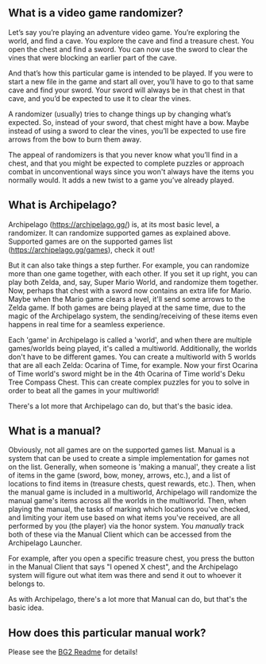 ## What is a video game randomizer?
Let’s say you’re playing an adventure video game. You’re exploring the world, and find a cave. You explore the cave and find a treasure chest. You open the chest and find a sword. You can now use the sword to clear the vines that were blocking an earlier part of the cave.

And that’s how this particular game is intended to be played. If you were to start a new file in the game and start all over, you’ll have to go to that same cave and find your sword. Your sword will always be in that chest in that cave, and you’d be expected to use it to clear the vines.

A randomizer (usually) tries to change things up by changing what’s expected. So, instead of your sword, that chest might have a bow. Maybe instead of using a sword to clear the vines, you’ll be expected to use fire arrows from the bow to burn them away.

The appeal of randomizers is that you never know what you’ll find in a chest, and that you might be expected to complete puzzles or approach combat in unconventional ways since you won't always have the items you normally would. It adds a new twist to a game you’ve already played. 
 
## What is Archipelago?
Archipelago (https://archipelago.gg/) is, at its most basic level, a randomizer. It can randomize supported games as explained above. Supported games are on the supported games list (https://archipelago.gg/games), check it out!

But it can also take things a step further. For example, you can randomize more than one game together, with each other. If you set it up right, you can play both Zelda, and, say, Super Mario World, and randomize them together. Now, perhaps that chest with a sword now contains an extra life for Mario. Maybe when the Mario game clears a level, it'll send some arrows to the Zelda game. If both games are being played at the same time, due to the magic of the Archipelago system, the sending/receiving of these items even happens in real time for a seamless experience. 

Each 'game' in Archipelago is called a 'world', and when there are multiple games/worlds being played, it's called a multiworld. Additionally, the worlds don't have to be different games. You can create a multiworld with 5 worlds that are all each Zelda: Ocarina of Time, for example. Now your first Ocarina of Time world's sword might be in the 4th Ocarina of Time world's Deku Tree Compass Chest. This can create complex puzzles for you to solve in order to beat all the games in your multiworld!

There's a lot more that Archipelago can do, but that's the basic idea.

## What is a manual?
Obviously, not all games are on the supported games list. Manual is a system that can be used to create a simple implementation for games not on the list. Generally, when someone is 'making a manual', they create a list of items in the game (sword, bow, money, arrows, etc.), and a list of locations to find items in (treasure chests, quest rewards, etc.). Then, when the manual game is included in a multiworld, Archipelago will randomize the manual game's items across all the worlds in the multiworld. Then, when playing the manual, the tasks of marking which locations you've checked, and limiting your item use based on what items you've received, are all performed by you (the player) via the honor system. You <i>manually</i> track both of these via the Manual Client which can be accessed from the Archipelago Launcher. 

For example, after you open a specific treasure chest, you press the button in the Manual Client that says "I opened X chest", and the Archipelago system will figure out what item was there and send it out to whoever it belongs to.

As with Archipelago, there's a lot more that Manual can do, but that's the basic idea.

## How does this particular manual work?

Please see the [BG2 Readme](BG2_readme.md) for details!
